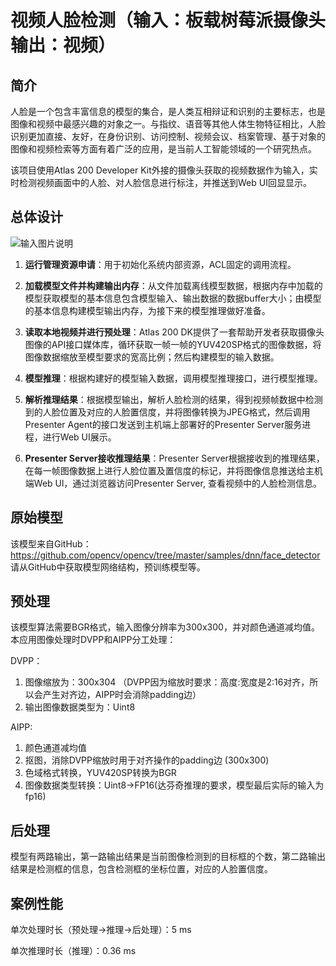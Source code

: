 # 视频人脸检测（输入：板载树莓派摄像头 输出：视频）

## 简介

人脸是一个包含丰富信息的模型的集合，是人类互相辩证和识别的主要标志，也是图像和视频中最感兴趣的对象之一。与指纹、语音等其他人体生物特征相比，人脸识别更加直接、友好，在身份识别、访问控制、视频会议、档案管理、基于对象的图像和视频检索等方面有着广泛的应用，是当前人工智能领域的一个研究热点。


该项目使用Atlas 200 Developer Kit外接的摄像头获取的视频数据作为输入，实时检测视频画面中的人脸、对人脸信息进行标注，并推送到Web UI回显显示。

## 总体设计

![输入图片说明](https://images.gitee.com/uploads/images/2020/0811/185601_4b03a526_5408865.png "人脸检测Camera版本.png")



1. **运行管理资源申请**：用于初始化系统内部资源，ACL固定的调用流程。

2. **加载模型文件并构建输出内存**：从文件加载离线模型数据，根据内存中加载的模型获取模型的基本信息包含模型输入、输出数据的数据buffer大小；由模型的基本信息构建模型输出内存，为接下来的模型推理做好准备。

3. **读取本地视频并进行预处理**：Atlas 200 DK提供了一套帮助开发者获取摄像头图像的API接口媒体库，循环获取一帧一帧的YUV420SP格式的图像数据，将图像数据缩放至模型要求的宽高比例；然后构建模型的输入数据。

4. **模型推理**：根据构建好的模型输入数据，调用模型推理接口，进行模型推理。

5. **解析推理结果**：根据模型输出，解析人脸检测的结果，得到视频帧数据中检测到的人脸位置及对应的人脸置信度，并将图像转换为JPEG格式，然后调用Presenter Agent的接口发送到主机端上部署好的Presenter Server服务进程，进行Web UI展示。

6. **Presenter Server接收推理结果**：Presenter Server根据接收到的推理结果，在每一帧图像数据上进行人脸位置及置信度的标记，并将图像信息推送给主机端Web Ul，通过浏览器访问Presenter Server, 查看视频中的人脸检测信息。


## 原始模型

该模型来自GitHub：https://github.com/opencv/opencv/tree/master/samples/dnn/face_detector 请从GitHub中获取模型网络结构，预训练模型等。

## 预处理

该模型算法需要BGR格式，输入图像分辨率为300x300，并对颜色通道减均值。本应用图像处理时DVPP和AIPP分工处理：

DVPP：

1. 图像缩放为：300x304 （DVPP因为缩放时要求：高度:宽度是2:16对齐，所以会产生对齐边，AIPP时会消除padding边）
3. 输出图像数据类型为：Uint8

AIPP:

1. 颜色通道减均值
2. 抠图，消除DVPP缩放时用于对齐操作的padding边 (300x300)
3. 色域格式转换，YUV420SP转换为BGR
4. 图像数据类型转换：Uint8->FP16(达芬奇推理的要求，模型最后实际的输入为fp16)

## 后处理

模型有两路输出，第一路输出结果是当前图像检测到的目标框的个数，第二路输出结果是检测框的信息，包含检测框的坐标位置，对应的人脸置信度。

## 案例性能

单次处理时长（预处理->推理->后处理）：5 ms

单次推理时长（推理）：0.36 ms

